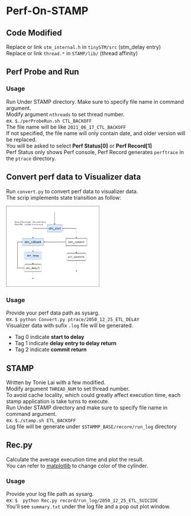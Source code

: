 # Perf-On-STAMP


## Code Modified  
Replace or link `stm_internal.h` in `tinySTM/src` (stm_delay entry)  
Replace or link `thread.*` in `STAMP/lib/` (thread affinity)  


## Perf Probe and Run
### Usage  
Run Under STAMP directory. Make sure to specify file name in command argument.  
Modify argument `nthreads` to set thread number.  
ex. `$./perProbeRun.sh CTL_BACKOFF`  
The file name will be like `2021_06_17_CTL_BACKOFF`  
If not specified, the file name will only contain date, and older version will be replaced.  
You will be asked to select **Perf Status[0]** or **Perf Record[1]**  
Perf Status only shows Perf console, Perf Record generates `perftrace` in the `ptrace` directory.

## Convert perf data to Visualizer data
Run `convert.py` to convert perf data to visualizer data.  
The scrip implements state transition as follow:  

<img src="./State_trans.png"  width=50% />

### Usage
Provide your perf data path as sysarg.  
ex. `$ python Convert.py ptrace/2050_12_25_ETL_DELAY`  
Visualizer data with sufix `.log` file will be generated. 
* Tag 0 indicate **start to delay**
* Tag 1 indicate **delay entry to delay return**
* Tag 2 indicate **commit return**

## STAMP 
Written by Tonie Lai with a few modified.   
Modify argument `THREAD_NUM` to set thread number.  
To avoid cache locality, which could greatly affect execution time, each stamp application is take turns to execute.    
Run Under STAMP directory and make sure to specify file name in command argument.  
ex. `$./stamp.sh ETL_BACKOFF`  
Log file will be generate under `$STAMMP_BASE/recore/run_log` directory


## Rec.py
Calculate the average execution time and plot the result.  
You can refer to [matplotlib](https://matplotlib.org/stable/gallery/color/named_colors.html) to change color of the cylinder.  

### Usage
Provide your log file path as sysarg.  
ex: `$  python Rec.py record/run_log/2050_12_25_ETL_SUICIDE`  
You'll see `summary.txt` under the log file and a pop out plot window.  

